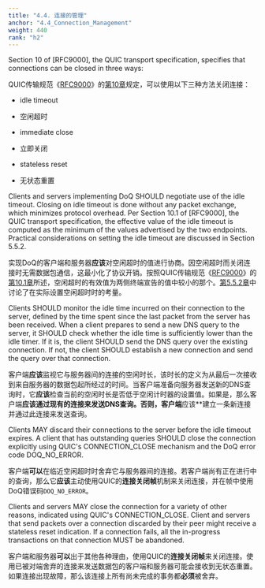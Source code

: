 ```yaml
---
title: "4.4. 连接的管理"
anchor: "4.4_Connection_Management"
weight: 440
rank: "h2"
---
```


Section 10 of [RFC9000], the QUIC transport specification, specifies that connections can be closed in three ways:

QUIC传输规范《[RFC9000]()》的[第10章]()规定，可以使用以下三种方法关闭连接：

* idle timeout

* 空闲超时

* immediate close

* 立即关闭

* stateless reset

* 无状态重置

Clients and servers implementing DoQ SHOULD negotiate use of the idle timeout. Closing on idle timeout is done without any packet exchange, which minimizes protocol overhead. Per Section 10.1 of [RFC9000], the QUIC transport specification, the effective value of the idle timeout is computed as the minimum of the values advertised by the two endpoints. Practical considerations on setting the idle timeout are discussed in Section 5.5.2.

实现DoQ的客户端和服务器**应该**对空闲超时的值进行协商。因空闲超时而关闭连接时无需数据包通信，这最小化了协议开销。按照QUIC传输规范《[RFC9000]()》的[第10.1章]()所述，空闲超时的有效值为两侧终端宣告的值中较小的那个。[第5.5.2章]()中讨论了在实际设置空闲超时时的考量。

Clients SHOULD monitor the idle time incurred on their connection to the server, defined by the time spent since the last packet from the server has been received. When a client prepares to send a new DNS query to the server, it SHOULD check whether the idle time is sufficiently lower than the idle timer. If it is, the client SHOULD send the DNS query over the existing connection. If not, the client SHOULD establish a new connection and send the query over that connection.

客户端**应该**监视它与服务器间的连接的空闲时长，该时长的定义为从最后一次接收到来自服务器的数据包起所经过的时间。当客户端准备向服务器发送新的DNS查询时，它**应该**检查当前的空闲时长是否低于空闲计时器的设置值。如果是，那么客户端**应该通过现有的连接来发送DNS查询。否则，客户端**应该**建立一条新连接并通过此连接来发送查询。

Clients MAY discard their connections to the server before the idle timeout expires. A client that has outstanding queries SHOULD close the connection explicitly using QUIC's CONNECTION_CLOSE mechanism and the DoQ error code DOQ_NO_ERROR.

客户端**可以**在临近空闲超时时舍弃它与服务器间的连接。若客户端尚有正在进行中的查询，那么它**应该**主动使用QUIC的**连接关闭帧**机制来关闭连接，并在帧中使用DoQ错误码`DOQ_NO_ERROR`。

Clients and servers MAY close the connection for a variety of other reasons, indicated using QUIC's CONNECTION_CLOSE. Client and servers that send packets over a connection discarded by their peer might receive a stateless reset indication. If a connection fails, all the in-progress transactions on that connection MUST be abandoned.

客户端和服务器**可以**出于其他各种理由，使用QUIC的**连接关闭帧**来关闭连接。使用已被对端舍弃的连接来发送数据包的客户端和服务器可能会接收到无状态重置。如果连接出现故障，那么该连接上所有尚未完成的事务都**必须**被舍弃。
